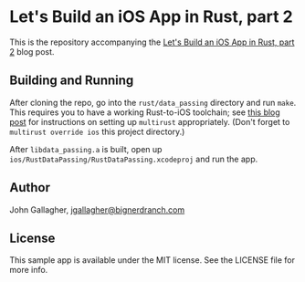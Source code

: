 # Let's Build an iOS App in Rust, part 2

This is the repository accompanying the [Let's Build an iOS App in Rust, part
2](https://github.com/bignerdranch/rust-ios-app-part-2) blog post.

## Building and Running

After cloning the repo, go into the `rust/data_passing` directory and run
`make`. This requires you to have a working Rust-to-iOS toolchain; see [this
blog post](https://github.com/bignerdranch/rust-ios-app-part-1) for
instructions on setting up `multirust` appropriately.  (Don't forget to
`multirust override ios` this project directory.)

After `libdata_passing.a` is built, open up
`ios/RustDataPassing/RustDataPassing.xcodeproj` and run the app.

## Author

John Gallagher, jgallagher@bignerdranch.com

## License

This sample app is available under the MIT license. See the LICENSE file for
more info.
